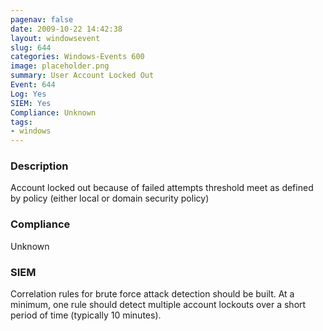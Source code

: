 ```yaml
---
pagenav: false
date: 2009-10-22 14:42:38
layout: windowsevent
slug: 644
categories: Windows-Events 600
image: placeholder.png
summary: User Account Locked Out
Event: 644
Log: Yes
SIEM: Yes
Compliance: Unknown
tags:
- windows
---
```


### Description

Account locked out because of failed attempts threshold meet as defined by policy (either local or domain security policy)

### Compliance

Unknown

### SIEM
Correlation rules for brute force attack detection should be built. At a minimum, one rule should detect multiple account lockouts over a short period of time (typically 10 minutes). 